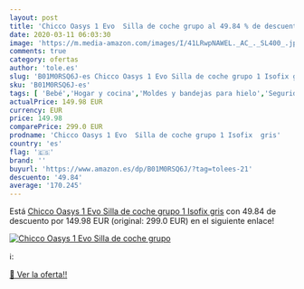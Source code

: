 ```yaml
---
layout: post
title: 'Chicco Oasys 1 Evo  Silla de coche grupo al 49.84 % de descuento'
date: 2020-03-11 06:03:30
image: 'https://m.media-amazon.com/images/I/41LRwpNAWEL._AC_._SL400_.jpg'
comments: true
category: ofertas
author: 'tole.es'
slug: 'B01M0RSQ6J-es Chicco Oasys 1 Evo Silla de coche grupo 1 Isofix gris'
sku: 'B01M0RSQ6J-es'
tags: [ 'Bebé','Hogar y cocina','Moldes y bandejas para hielo','Seguridad','Utensilios de bar','Utensilios de cocina','Vigilabebés','chicco','coche','de','isofix','silla', ]
actualPrice: 149.98 EUR
currency: EUR
price: 149.98
comparePrice: 299.0 EUR
prodname: 'Chicco Oasys 1 Evo  Silla de coche grupo 1 Isofix  gris'
country: 'es'
flag: '🇪🇸'
brand: ''
buyurl: 'https://www.amazon.es/dp/B01M0RSQ6J/?tag=tolees-21'
descuento: '49.84'
average: '170.245'
---
```


Está [Chicco Oasys 1 Evo  Silla de coche grupo 1 Isofix  gris](https://www.amazon.es/dp/B01M0RSQ6J/?tag=tolees-21) con 49.84 de descuento por 149.98 EUR (original: 299.0 EUR) en el siguiente enlace!

[![Chicco Oasys 1 Evo  Silla de coche grupo](https://m.media-amazon.com/images/I/41LRwpNAWEL._AC_._SL400_.jpg)](https://www.amazon.es/dp/B01M0RSQ6J/?tag=tolees-21)

ℹ️:


[🛒 Ver la oferta!!](https://www.amazon.es/dp/B01M0RSQ6J/?tag=tolees-21)
